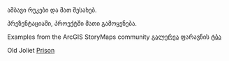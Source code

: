 ამბავი რუკები და მათ შესახებ. 

პრეზენტაციაში, პროექტში მათი გამოყენება.


Examples from the ArcGIS StoryMaps community [გალერეა](https://doc.arcgis.com/en/arcgis-storymaps/gallery/)
ფარავნის [ტბა](https://kapanadze.medium.com/%E1%83%A4%E1%83%90%E1%83%A0%E1%83%90%E1%83%95%E1%83%9C%E1%83%98%E1%83%A1-%E1%83%A2%E1%83%91%E1%83%90-558ba6606438)

Old Joliet [Prison](https://storymaps.arcgis.com/stories/1988836046c24b99b1c8a49b7e6bccee)